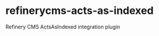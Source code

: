 refinerycms-acts-as-indexed
===========================

Refinery CMS ActsAsIndexed integration plugin